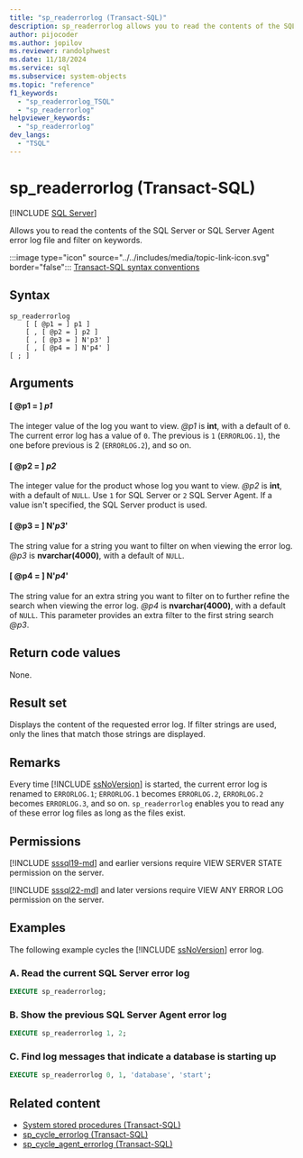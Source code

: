 ```yaml
---
title: "sp_readerrorlog (Transact-SQL)"
description: sp_readerrorlog allows you to read the contents of the SQL Server or SQL Server Agent error log file and filter on keywords.
author: pijocoder
ms.author: jopilov
ms.reviewer: randolphwest
ms.date: 11/18/2024
ms.service: sql
ms.subservice: system-objects
ms.topic: "reference"
f1_keywords:
  - "sp_readerrorlog_TSQL"
  - "sp_readerrorlog"
helpviewer_keywords:
  - "sp_readerrorlog"
dev_langs:
  - "TSQL"
---
```

# sp_readerrorlog (Transact-SQL)

[!INCLUDE [SQL Server](../../includes/applies-to-version/sqlserver.md)]

Allows you to read the contents of the SQL Server or SQL Server Agent error log file and filter on keywords.

:::image type="icon" source="../../includes/media/topic-link-icon.svg" border="false"::: [Transact-SQL syntax conventions](../../t-sql/language-elements/transact-sql-syntax-conventions-transact-sql.md)

## Syntax

```syntaxsql
sp_readerrorlog
    [ [ @p1 = ] p1 ]
    [ , [ @p2 = ] p2 ]
    [ , [ @p3 = ] N'p3' ]
    [ , [ @p4 = ] N'p4' ]
[ ; ]
```

## Arguments

#### [ @p1 = ] *p1*

The integer value of the log you want to view. *@p1* is **int**, with a default of `0`. The current error log has a value of `0`. The previous is `1` (`ERRORLOG.1`), the one before previous is 2 (`ERRORLOG.2`), and so on.

#### [ @p2 = ] *p2*

The integer value for the product whose log you want to view. *@p2* is **int**, with a default of `NULL`. Use `1` for SQL Server or `2` SQL Server Agent. If a value isn't specified, the SQL Server product is used.

#### [ @p3 = ] N'*p3*'

The string value for a string you want to filter on when viewing the error log. *@p3* is **nvarchar(4000)**, with a default of `NULL`.

#### [ @p4 = ] N'*p4*'

The string value for an extra string you want to filter on to further refine the search when viewing the error log. *@p4* is **nvarchar(4000)**, with a default of `NULL`. This parameter provides an extra filter to the first string search *@p3*.

## Return code values

None.

## Result set

Displays the content of the requested error log. If filter strings are used, only the lines that match those strings are displayed.

## Remarks

Every time [!INCLUDE [ssNoVersion](../../includes/ssnoversion-md.md)] is started, the current error log is renamed to `ERRORLOG.1`; `ERRORLOG.1` becomes `ERRORLOG.2`, `ERRORLOG.2` becomes `ERRORLOG.3`, and so on. `sp_readerrorlog` enables you to read any of these error log files as long as the files exist.

## Permissions

[!INCLUDE [sssql19-md](../../includes/sssql19-md.md)] and earlier versions require VIEW SERVER STATE permission on the server.

[!INCLUDE [sssql22-md](../../includes/sssql22-md.md)] and later versions require VIEW ANY ERROR LOG permission on the server.

## Examples

The following example cycles the [!INCLUDE [ssNoVersion](../../includes/ssnoversion-md.md)] error log.

### A. Read the current SQL Server error log

```sql
EXECUTE sp_readerrorlog;
```

### B. Show the previous SQL Server Agent error log

```sql
EXECUTE sp_readerrorlog 1, 2;
```

### C. Find log messages that indicate a database is starting up

```sql
EXECUTE sp_readerrorlog 0, 1, 'database', 'start';
```

## Related content

- [System stored procedures (Transact-SQL)](system-stored-procedures-transact-sql.md)
- [sp_cycle_errorlog (Transact-SQL)](sp-cycle-errorlog-transact-sql.md)
- [sp_cycle_agent_errorlog (Transact-SQL)](sp-cycle-agent-errorlog-transact-sql.md)
